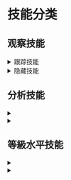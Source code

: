  # 技能分类
 
  ## 观察技能       
 
  <details> 
 
  <summary>   跟踪技能    </summary>  
 
  -   ######
 
  -   ######

  </details>
  
   <details> 
 
  <summary>   隐藏技能    </summary>  
 
  -   ######
 
  -   ######

  </details>
 
   ## 分析技能       
 
  <details> 
 
  <summary>       </summary>  
 
  -   ######
 
  -   ######

  </details>
  
  </details>
        
  <details> 
 
  <summary>       </summary>  
 
  -   ######
 
  -   ######

  </details>
  
  
   ## 等級水平技能       
 
  <details> 
 
  <summary>       </summary>  
 
  -   ######
 
  -   ######

  </details>
  
  </details>
        
  <details> 
 
  <summary>       </summary>  
 
  -   ######
 
  -   ######

  </details>
  
     
 
  

  
